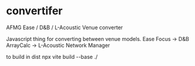 # convertifer
AFMG Ease / D&amp;B / L-Acoustic Venue converter

Javascript thing for converting between venue models. 
Ease Focus -> D&B ArrayCalc -> L-Acoustic Network Manager


to build in dist 
npx vite build --base ./ 
